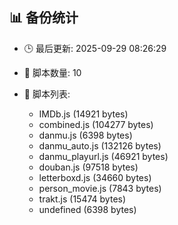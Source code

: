 ## 📊 备份统计

- 🕒 最后更新: 2025-09-29 08:26:29
- 📁 脚本数量: 10
- 📄 脚本列表:

  - IMDb.js (14921 bytes)
  - combined.js (104277 bytes)
  - danmu.js (6398 bytes)
  - danmu_auto.js (132126 bytes)
  - danmu_playurl.js (46921 bytes)
  - douban.js (97518 bytes)
  - letterboxd.js (34660 bytes)
  - person_movie.js (7843 bytes)
  - trakt.js (15474 bytes)
  - undefined (6398 bytes)
